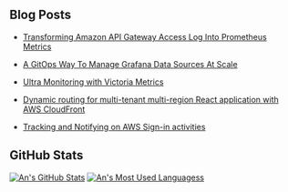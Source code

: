 ## Blog Posts
- [Transforming Amazon API Gateway Access Log Into Prometheus Metrics](https://community.aws/posts/transforming-amazon-api-gateway-access-log-into-prometheus-metrics)

- [A GitOps Way To Manage Grafana Data Sources At Scale](https://dev.to/aws-builders/a-gitops-way-to-manage-grafana-data-sources-at-scale-59la)

- [Ultra Monitoring with Victoria Metrics](https://dev.to/aws-builders/ultra-monitoring-with-victoria-metrics-1p2)

- [Dynamic routing for multi-tenant multi-region React application with AWS CloudFront](https://dev.to/aws-builders/dynamic-routing-for-multi-tenant-multi-region-react-application-with-aws-cloudfront-389g)

- [Tracking and Notifying on AWS Sign-in activities](https://dev.to/aws-builders/tracking-and-notifying-on-aws-sign-in-activities-31el)


## GitHub Stats

[![An's GitHub Stats](https://github-readme-stats.vercel.app/api?username=nthienan&show_icons=true&hide_rank=true&theme=dark)](https://github.com/nthienan)
[![An's Most Used Languagess](https://github-readme-stats.vercel.app/api/top-langs/?username=nthienan&layout=compact&theme=react)](https://github.com/nthienan)